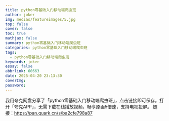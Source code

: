 ```yaml
---
title: python零基础入门移动端爬虫班
author: joker
img: medias/featureimages/5.jpg
top: false
cover: false
toc: true
mathjax: false
summary: python零基础入门移动端爬虫班
categories: python零基础入门移动端爬虫班
tags:
  - python零基础入门移动端爬虫班
keywords: joker
essay: false
abbrlink: 60663
date: 2025-04-20 23:13:30
coverImg:
password:
---
```


我用夸克网盘分享了「python零基础入门移动端爬虫班」，点击链接即可保存。打开「夸克APP」，无需下载在线播放视频，畅享原画5倍速，支持电视投屏。
链接：https://pan.quark.cn/s/ba2cfe798a87
